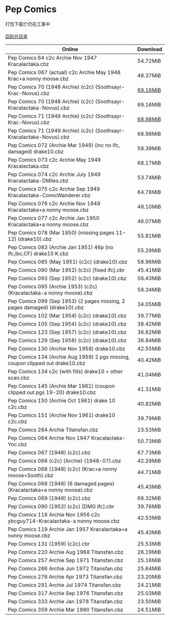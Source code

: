 # Pep Comics

打包下载📦仍在工事中

[回到总目录](/Catalogs.md)







Online | Download
--- | ---
Pep Comics 64 c2c Archie Nov 1947 Kracalactaka.cbz | 54.72MiB
Pep Comics 067 (actual) c2c Archie May 1948 Krac+a nonny moose.cbz | 48.37MiB
Pep Comics 70 (1948 Archie) (c2c) (Soothsayr-Krac-Novus).cbz | [69.16MiB](https://pan.baidu.com/s/1c2LcShU#list/path=%2FNovus%20-%20Week%20of%202016%20Q4%2FNovus%20-%20Week%20of%202016-11-23%2F%E3%82%BF%E3%82%BD%E3%82%A4%E3%82%BF%E3%82%A4%E3%82%B7%E3%82%BF%E3%82%A4%E3%82%AB%E3%82%BD%E3%82%BF%E3%82%B1%E3%82%AB%E3%82%BB%E3%82%A2%E3%82%A6%E3%82%A6%E3%82%B9%E3%82%B1%E3%82%AA%E3%82%A4%E3%82%BB%E3%82%B5%E3%82%BD%E3%82%BF%E3%82%BF%E3%82%B9%E3%82%A6%E3%82%B5%E3%82%AB%E3%82%AA%E3%82%AB&parentPath=%2FNovus%20-%20Week%20of%202016%20Q4)
Pep Comics 70 (1948 Archie) (c2c) (Soothsayr-Kracalactaka-Novus).cbz | 69.16MiB
Pep Comics 71 (1949 Archie) (c2c) (Soothsayr-Krac-Novus).cbz | [68.98MiB](https://pan.baidu.com/s/1c2LcShU#list/path=%2FNovus%20-%20Week%20of%202016%20Q4%2FNovus%20-%20Week%20of%202016-11-23%2F%E3%82%B1%E3%82%B1%E3%82%AD%E3%82%AA%E3%82%AF%E3%82%A2%E3%82%B5%E3%82%A8%E3%82%AA%E3%82%A4%E3%82%B3%E3%82%AA%E3%82%AB%E3%82%A8%E3%82%A4%E3%82%AD%E3%82%B7%E3%82%BD%E3%82%AA%E3%82%AA%E3%82%AA%E3%82%AA%E3%82%B5%E3%82%A8%E3%82%A6%E3%82%B9%E3%82%B9%E3%82%B7%E3%82%A2%E3%82%A2%E3%82%A2%E3%82%BB&parentPath=%2FNovus%20-%20Week%20of%202016%20Q4)
Pep Comics 71 (1949 Archie) (c2c) (Soothsayr-Kracalactaka-Novus).cbz | 68.98MiB
Pep Comics 072 (Archie Mar 1949) (inc no ifc, damaged) drake10.cbz | 58.39MiB
Pep Comics 073 c2c Archie May 1949 Kracalactaka.cbz | 68.17MiB
Pep Comics 074 c2c Archie July 1949 Kracalactaka-DMiles.cbz | 53.74MiB
Pep Comics 075 c2c Archie Sep 1949 Kracalactaka-ComicWanderer.cbz | 64.78MiB
Pep Comics 076 c2c Archie Nov 1949 Kracalactaka+a nonny moose.cbz | 48.10MiB
Pep Comics 077 c2c Archie Jan 1950 Kracalactaka+a nonny moose.cbz | 46.07MiB
Pep Comics 078 (Mar 1950) (missing pages 11-12) (drake10).cbz | 55.81MiB
Pep Comics 083 (Archie Jan 1951) 46p (no ifc,ibc,CF) drake10 K.cbz | 55.29MiB
Pep Comics 085 (May 1951) (c2c) (drake10).cbz | 58.96MiB
Pep Comics 090 (Mar 1952) (c2c) [fixed ifc].cbr | 45.41MiB
Pep Comics 093 (Sep 1952) (c2c) (drake10).cbz | 56.43MiB
Pep Comics 095 (Archie 1953) (c2c) (Kracalactaka-a nonny moose).cbz | 58.34MiB
Pep Comics 099 (Sep 1953) (2 pages missing, 2 pages damaged) (drake10).cbz | 34.05MiB
Pep Comics 102 (Mar 1954) (c2c) (drake10).cbz | 39.77MiB
Pep Comics 105 (Sep 1954) (c2c) (drake10).cbz | 38.42MiB
Pep Comics 123 (Sep 1957) (c2c) (drake10).cbz | 36.62MiB
Pep Comics 129 (Sep 1958) (c2c) (drake10).cbz | 36.84MiB
Pep Comics 130 (Archie Nov 1958) drake10.cbz | 42.55MiB
Pep Comics 134 (Archie Aug 1959) 2 pgs missing, coupon clipped out drake10.cbz | 40.42MiB
Pep Comics 134 c2c (with fills) drake10 + other scan.cbz | 41.04MiB
Pep Comics 145 (Archie Mar 1961) (coupon clipped out pgs 19-20) drake10.cbz | 41.31MiB
Pep Comics 150 (Archie Oct 1961) drake 10 c2c.cbz | 40.82MiB
Pep Comics 151 (Archie Nov 1961) drake10 c2c.cbz | 39.79MiB
Pep Comics 264 Archie Titansfan.cbz | 23.53MiB
Pep Comics 064 Archie Nov 1947 Kracalactaka-Yoc.cbz | 50.73MiB
Pep Comics 067 (1948) (c2c).cbz | 67.73MiB
Pep Comics 068 (c2c) (Archie) (1948-07).cbz | 42.29MiB
Pep Comics 068 (1948) (c2c) (Krac+a nonny moose+Sooth).cbz | 44.71MiB
Pep Comics 068 (1948) (6 damaged pages) (Kracalactaka+a nonny moose).cbz | 45.43MiB
Pep Comics 069 (1948) (c2c).cbz | 68.32MiB
Pep Comics 090 (1952) (c2c) [DMG ifc].cbr | 39.76MiB
Pep Comics 118 Archie Nov 1956 c2c ybcguy714-Kracalactaka-a nonny moose.cbz | 42.53MiB
Pep Comics 119 Archie Jan 1957 Kracalactaka+a nonny moose.cbz | 45.43MiB
Pep Comics 131 (1959) (c2c).cbr | 25.53MiB
Pep Comics 220 Archie Aug 1968 Titansfan.cbz | 26.19MiB
Pep Comics 257 Archie Sep 1971 Titansfan.cbz | 25.16MiB
Pep Comics 266 Archie Jun 1972 Titansfan.cbz | 25.64MiB
Pep Comics 276 Archie Apr 1973 Titansfan.cbz | 23.20MiB
Pep Comics 291 Archie Jul 1974 Titansfan.cbz | 24.21MiB
Pep Comics 317 Archie Sep 1976 Titansfan.cbz | 25.03MiB
Pep Comics 333 Archie Jan 1978 Titansfan.cbz | 23.50MiB
Pep Comics 359 Archie Mar 1980 Titansfan.cbz | 24.51MiB